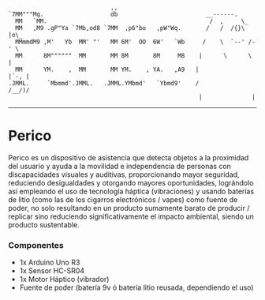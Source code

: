 ```
                             ,,                      
`7MM"""Mq.                   db                         __------.
  MM   `MM.                                              /  ,     \_
  MM   ,M9 .gP"Ya `7Mb,od8 `7MM  ,p6"bo   ,pW"Wq.       /   /  /{}\ |o\_
  MMmmdM9 ,M'   Yb  MM' "'   MM 6M'  OO  6W'   `Wb     /    \  `--' /-' \
  MM      8M""""""  MM       MM 8M       8M     M8    |      \      \    |
  MM      YM.    ,  MM       MM YM.    , YA.   ,A9   |              |`-, |
.JMML.     `Mbmmd'.JMML.   .JMML.YMbmd'   `Ybmd9'    /              /__/)/
                                                      |              |                                                           
```
- - -
# Perico
Perico es un dispositivo de asistencia que detecta objetos a la proximidad del usuario y ayuda a la movilidad e independencia de personas con discapacidades visuales y auditivas, proporcionando mayor seguridad, reduciendo desigualdades y otorgando mayores oportunidades, lográndolo así empleando el uso de tecnología háptica (vibraciones) y usando baterías de litio (como las de los cigarros electrónicos / vapes) como fuente de poder, no solo resultando en un producto sumamente barato de producir / replicar sino reduciendo significativamente el impacto ambiental, siendo un producto sustentable.

### Componentes
- 1x Arduino Uno R3
- 1x Sensor HC-SR04
- 1x Motor Háptico (vibrador)
- Fuente de poder (batería 9v ó batería litio reusada, dependiendo el uso)

